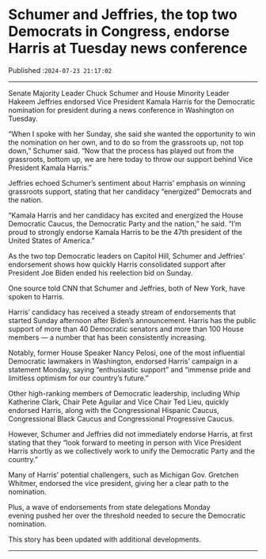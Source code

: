 # Schumer and Jeffries, the top two Democrats in Congress, endorse Harris at Tuesday news conference

Published :`2024-07-23 21:17:02`

---

Senate Majority Leader Chuck Schumer and House Minority Leader Hakeem Jeffries endorsed Vice President Kamala Harris for the Democratic nomination for president during a news conference in Washington on Tuesday.

“When I spoke with her Sunday, she said she wanted the opportunity to win the nomination on her own, and to do so from the grassroots up, not top down,” Schumer said. “Now that the process has played out from the grassroots, bottom up, we are here today to throw our support behind Vice President Kamala Harris.”

Jeffries echoed Schumer’s sentiment about Harris’ emphasis on winning grassroots support, stating that her candidacy “energized” Democrats and the nation.

“Kamala Harris and her candidacy has excited and energized the House Democratic Caucus, the Democratic Party and the nation,” he said. “I’m proud to strongly endorse Kamala Harris to be the 47th president of the United States of America.”

As the two top Democratic leaders on Capitol Hill, Schumer and Jeffries’ endorsement shows how quickly Harris consolidated support after President Joe Biden ended his reelection bid on Sunday.

One source told CNN that Schumer and Jeffries, both of New York, have spoken to Harris.

Harris’ candidacy has received a steady stream of endorsements that started Sunday afternoon after Biden’s announcement. Harris has the public support of more than 40 Democratic senators and more than 100 House members — a number that has been consistently increasing.

Notably, former House Speaker Nancy Pelosi, one of the most influential Democratic lawmakers in Washington, endorsed Harris’ campaign in a statement Monday, saying  “enthusiastic support” and “immense pride and limitless optimism for our country’s future.”

Other high-ranking members of Democratic leadership, including Whip Katherine Clark, Chair Pete Aguilar and Vice Chair Ted Lieu, quickly endorsed Harris, along with the Congressional Hispanic Caucus, Congressional Black Caucus and Congressional Progressive Caucus.

However, Schumer and Jeffries did not immediately endorse Harris, at first stating that they “look forward to meeting in person with Vice President Harris shortly as we collectively work to unify the Democratic Party and the country.”

Many of Harris’ potential challengers, such as Michigan Gov. Gretchen Whitmer, endorsed the vice president, giving her a clear path to the nomination.

Plus, a wave of endorsements from state delegations Monday evening pushed her over the threshold needed to secure the Democratic nomination.

This story has been updated with additional developments.

---


